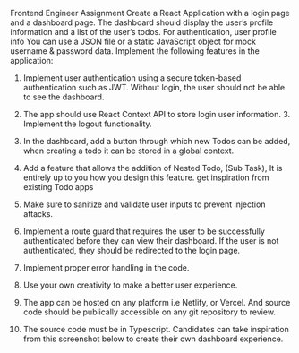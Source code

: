 Frontend Engineer Assignment
Create a React Application with a login page and a dashboard page. The dashboard should display the user’s profile information and a list of the user’s todos.
For authentication, user profile info You can use a JSON file or a static JavaScript object for mock username & password data.
Implement the following features in the application:

1. Implement user authentication using a secure token-based authentication such as JWT. Without login, the user should not be able to see the dashboard.
2. The app should use React Context API to store login user information. 3. Implement the logout functionality.
3. In the dashboard, add a button through which new Todos can be added, when creating a todo it can be stored in a global context.
4. Add a feature that allows the addition of Nested Todo, (Sub Task), It is entirely up to you how you design this feature. get inspiration from existing Todo apps
5. Make sure to sanitize and validate user inputs to prevent injection attacks.

6. Implement a route guard that requires the user to be successfully authenticated before they can view their dashboard. If the user is not authenticated, they should be redirected to the login page.
7. Implement proper error handling in the code.
8. Use your own creativity to make a better user experience.
9. The app can be hosted on any platform i.e Netlify, or Vercel. And source code should be publically accessible on any git repository to review.
10. The source code must be in Typescript.
    Candidates can take inspiration from this screenshot below to create their own dashboard experience.
